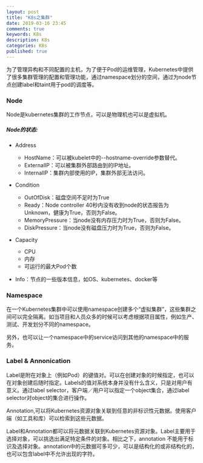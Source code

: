 ```yaml
---
layout: post
title: "K8s之集群"
date: 2019-03-16 23:45
comments: true
keywords: K8s
description: K8s
categories: K8s
published: true
---
```


为了管理异构和不同配置的主机，为了便于Pod的运维管理，Kubernetes中提供了很多集群管理的配置和管理功能，通过namespace划分的空间，通过为node节点创建label和taint用于pod的调度等。

<!-- More -->

### Node

Node是kubernetes集群的工作节点，可以是物理机也可以是虚拟机。

##### Node的状态:

* Address
	* HostName：可以被kubelet中的--hostname-override参数替代。
	* ExternalIP：可以被集群外部路由到的IP地址。
	* InternalIP：集群内部使用的IP，集群外部无法访问。

* Condition
	* OutOfDisk：磁盘空间不足时为True
	* Ready：Node controller 40秒内没有收到node的状态报告为Unknown，健康为True，否则为False。
	* MemoryPressure：当node没有内存压力时为True，否则为False。
	* DiskPressure：当node没有磁盘压力时为True，否则为False。

* Capacity
	* CPU
	* 内存
	* 可运行的最大Pod个数

* Info：节点的一些版本信息，如OS、kubernetes、docker等

### Namespace

在一个Kubernetes集群中可以使用namespace创建多个“虚拟集群”，这些集群之间可以完全隔离。如当项目和人员众多的时候可以考虑根据项目属性，例如生产、测试、开发划分不同的namespace。


另外，也可以让一个namespace中的service访问到其他的namespace中的服务。

### Label & Annonication

Label是附在对象上（例如Pod）的键值对。可以在创建对象的时候指定，也可以在对象创建后随时指定。Labels的值对系统本身并没有什么含义，只是对用户有意义。通过label selector，客户端／用户可以指定一个object集合，通过label selector对object的集合进行操作。

Annotation,可以将Kubernetes资源对象关联到任意的非标识性元数据。使用客户端（如工具和库）可以检索到这些元数据。

Label和Annotation都可以将元数据关联到Kubernetes资源对象。Label主要用于选择对象，可以挑选出满足特定条件的对象。相比之下，annotation 不能用于标识及选择对象。annotation中的元数据可多可少，可以是结构化的或非结构化的，也可以包含label中不允许出现的字符。


